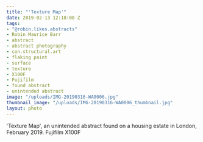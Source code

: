 ```yaml
---
title: "'Texture Map'"
date: 2019-02-13 12:18:00 Z
tags:
- "@robin.likes.abstracts"
- Robin Maurice Barr
- abstract
- abstract photography
- con.structural.art
- flaking paint
- surface
- texture
- X100F
- Fujifilm
- found abstract
- unintended abstract
image: "/uploads/IMG-20190316-WA0006.jpg"
thumbnail_image: "/uploads/IMG-20190316-WA0006_thumbnail.jpg"
layout: photo
---
```


'Texture Map', an unintended abstract found on a housing estate in London, February 2019. Fujifilm X100F